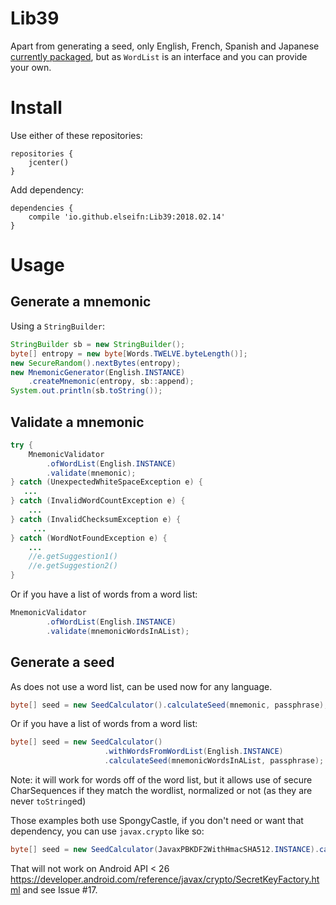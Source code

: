 # Lib39

Apart from generating a seed, only English, French, Spanish and Japanese [currently packaged](https://github.com/elseifn/Lib39), but as `WordList` is an interface and you can provide your own.

# Install

Use either of these repositories:

```
repositories {
    jcenter()
}
```

Add dependency:

```
dependencies {
    compile 'io.github.elseifn:Lib39:2018.02.14'
}

```

# Usage

## Generate a mnemonic

Using a `StringBuilder`:

```java
StringBuilder sb = new StringBuilder();
byte[] entropy = new byte[Words.TWELVE.byteLength()];
new SecureRandom().nextBytes(entropy);
new MnemonicGenerator(English.INSTANCE)
    .createMnemonic(entropy, sb::append);
System.out.println(sb.toString());
```

## Validate a mnemonic

```java
try {
    MnemonicValidator
        .ofWordList(English.INSTANCE)
        .validate(mnemonic);
} catch (UnexpectedWhiteSpaceException e) {
   ...
} catch (InvalidWordCountException e) {
    ...
} catch (InvalidChecksumException e) {
     ...
} catch (WordNotFoundException e) {
    ...
    //e.getSuggestion1()
    //e.getSuggestion2()
}
```

Or if you have a list of words from a word list:

```java
MnemonicValidator
        .ofWordList(English.INSTANCE)
        .validate(mnemonicWordsInAList);
```

## Generate a seed

As does not use a word list, can be used now for any language.

```java
byte[] seed = new SeedCalculator().calculateSeed(mnemonic, passphrase);
```

Or if you have a list of words from a word list:

```java
byte[] seed = new SeedCalculator()
                     .withWordsFromWordList(English.INSTANCE)
                     .calculateSeed(mnemonicWordsInAList, passphrase);
```

Note: it will work for words off of the word list, but it allows use of secure CharSequences if they match the wordlist, normalized or not (as they are never `toString`ed)

Those examples both use SpongyCastle, if you don't need or want that dependency, you can use `javax.crypto` like so:

```java
byte[] seed = new SeedCalculator(JavaxPBKDF2WithHmacSHA512.INSTANCE).calculateSeed(mnemonic, passphrase);
```

That will not work on Android API < 26 https://developer.android.com/reference/javax/crypto/SecretKeyFactory.html and see Issue #17.

